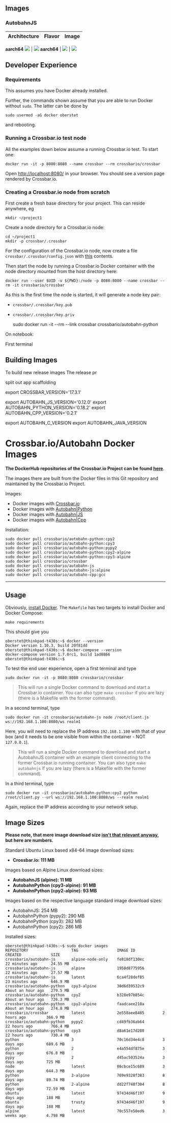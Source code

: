 ## Images

### AutobahnJS

Architecture | Flavor | Image
---|---|---
**aarch64**
[![](https://images.microbadger.com/badges/version/crossbario/autobahn-js-aarch64:full.svg)](https://github.com/crossbario/crossbar-docker/blob/master/autobahn-js/aarch64/Dockerfile.full) |
[![](https://images.microbadger.com/badges/image/crossbario/autobahn-js-aarch64:full.svg)](https://hub.docker.com/r/crossbario/autobahn-js-aarch64/)
**aarch64** |
[![](https://images.microbadger.com/badges/version/crossbario/autobahn-js-aarch64:alpine.svg)](https://github.com/crossbario/crossbar-docker/blob/master/autobahn-js/aarch64/Dockerfile.alpine) |
[![](https://images.microbadger.com/badges/image/crossbario/autobahn-js-aarch64:alpine.svg)](https://hub.docker.com/r/crossbario/autobahn-js-aarch64/)


## Developer Experience

### Requirements

This assumes you have Docker already installed.

Further, the commands shown assume that you are able to run Docker without `sudo`. The latter can be done by

```console
sudo usermod -aG docker oberstet
```

and rebooting.


### Running a Crossbar.io test node

All the examples down below assume a running Crossbar.io test. To start one:

```console
docker run -it -p 8080:8080 --name crossbar --rm crossbario/crossbar
```

Open [http://localhost:8080/](http://localhost:8080/) in your browser. You should see a version page rendered by Crossbar.io.


### Creating a Crossbar.io node from scratch

First create a fresh base directory for your project. This can reside anywhere, eg


```console
mkdir ~/project1
```

Create a node directory for a Crossbar.io node:

```console
cd ~/project1
mkdir -p crossbar/.crossbar
```

For the configuration of the Crossbar.io node, now create a file `crossbar/.crossbar/config.json` with [this]() contents.

Then start the node by running a Crossbar.io Docker container with the node directory mounted from the host directory here:

```console
docker run --user $UID -v ${PWD}:/node -p 8080:8080 --name crossbar --rm -it crossbario/crossbar
```

As this is the first time the node is started, it will generate a node key pair:

* `crossbar/.crossbar/key.pub`
* `crossbar/.crossbar/key.priv`







    sudo docker run -it --rm --link crossbar crossbario/autobahn-python



On notebook:

First terminal



## Building Images

To build new release images
The release pr



split out app scaffolding


export CROSSBAR_VERSION='17.3.1'


export AUTOBAHN_JS_VERSION='0.12.0'
export AUTOBAHN_PYTHON_VERSION='0.18.2'
export AUTOBAHN_CPP_VERSION='0.2.1'


export AUTOBAHN_C_VERSION
export AUTOBAHN_JAVA_VERSION





# Crossbar.io/Autobahn Docker Images

**The DockerHub repositories of the Crossbar.io Project can be found [here](https://hub.docker.com/r/crossbario/)**.

 The images there are built from the Docker files in this Git repository and maintained by the Crossbar.io Project.

Images:

* Docker images with [Crossbar.io](https://hub.docker.com/r/crossbario/crossbar/tags/)
* Docker images with [Autobahn|Python](https://hub.docker.com/r/crossbario/autobahn-python/tags/)
* Docker images with [Autobahn|JS](https://hub.docker.com/r/crossbario/autobahn-js/tags/)
* Docker images with [Autobahn|Cpp](https://hub.docker.com/r/crossbario/autobahn-cpp/tags/)

Installation:

```console
sudo docker pull crossbario/autobahn-python:cpy2
sudo docker pull crossbario/autobahn-python:cpy3
sudo docker pull crossbario/autobahn-python:pypy2
sudo docker pull crossbario/autobahn-python:cpy2-alpine
sudo docker pull crossbario/autobahn-python:cpy3-alpine
sudo docker pull crossbario/crossbar
sudo docker pull crossbario/autobahn-js
sudo docker pull crossbario/autobahn-js:alpine
sudo docker pull crossbario/autobahn-cpp:gcc
```

---

## Usage

Obviously, [install Docker](https://docs.docker.com/linux/). The `Makefile` has two targets to install Docker and Docker Compose:

```console
make requirements
```

This should give you

```console
oberstet@thinkpad-t430s:~$ docker --version
Docker version 1.10.3, build 20f81dd
oberstet@thinkpad-t430s:~$ docker-compose --version
docker-compose version 1.7.0rc1, build 1ad8866
oberstet@thinkpad-t430s:~$
```

To test the end user experience, open a first terminal and type

```console
sudo docker run -it -p 8080:8080 crossbario/crossbar
```

> This will run a single Docker command to download and start a Crossbar.io container. You can also type `make crossbar` if you are lazy (there is a Makefile with the former command).

In a second terminal, type

```console
sudo docker run -it crossbario/autobahn-js node /root/client.js ws://192.168.1.100:8080/ws realm1
```

Here, you will need to replace the IP address `192.168.1.100` with that of your box (and it needs to be one visible from within the container - NOT `127.0.0.1`).

> This will run a single Docker command to download and start a AutobahnJS container with an example client connecting to the former Crossbar.io running container. You can also type `make autobahnjs` if you are lazy (there is a Makefile with the former command).

In a third terminal, type

```console
sudo docker run -it crossbario/autobahn-python:cpy2 python /root/client.py --url ws://192.168.1.100:8080/ws --realm realm1
```

Again, replace the IP address according to your network setup.

## Image Sizes

**Please note, that mere image download size [isn't that relevant anyway](https://insights.ubuntu.com/2016/02/10/docker-alpine-ubuntu-and-you/), but here are numbers.**

Standard Ubuntu Linux based x84-64 image download sizes:

* **Crossbar.io: 111 MB**

Images based on Alpine Linux download sizes:

* **AutobahnJS (alpine): 11 MB**
* **AutobahnPython (cpy3-alpine): 91 MB**
* **AutobahnPython (cpy2-alpine): 93 MB**

Images based on  the respective language standard image download sizes:

* AutobahnJS: 254 MB
* AutobahnPython (pypy2): 290 MB
* AutobahnPython (cpy3): 282 MB
* AutobahnPython (cpy2): 286 MB

Installed sizes:

```console
oberstet@thinkpad-t430s:~$ sudo docker images
REPOSITORY                   TAG                 IMAGE ID            CREATED             SIZE
crossbario/autobahn-js       alpine-node-only    fe818df130ec        22 minutes ago      24.55 MB
crossbario/autobahn-js       alpine              1958d8775956        22 minutes ago      27.57 MB
crossbario/autobahn-js       latest              6ca4f28def85        23 minutes ago      646.9 MB
crossbario/autobahn-python   cpy3-alpine         30d6d39532c9        About an hour ago   279.5 MB
crossbario/autobahn-python   cpy2                b328e97b854c        About an hour ago   726.3 MB
crossbario/autobahn-python   cpy2-alpine         faadcaee210a        About an hour ago   274.8 MB
crossbario/crossbar          latest              2e558aee8405        2 hours ago         366.9 MB
crossbario/autobahn-python   pypy2               cd49fb36ab64        22 hours ago        766.4 MB
crossbario/autobahn-python   cpy3                d8a61e17d280        22 hours ago        730.4 MB
python                       3                   70c16d34e4c8        3 days ago          689.6 MB
python                       2                   e4a554df875e        3 days ago          676.8 MB
pypy                         2                   d45ac503524a        3 days ago          725 MB
node                         latest              86cbce15c689        3 days ago          644.3 MB
python                       3-alpine            769e9328f383        8 days ago          89.74 MB
python                       2-alpine            dd22f748f304        8 days ago          72.59 MB
ubuntu                       latest              97434d46f197        9 days ago          188 MB
ubuntu                       trusty              97434d46f197        9 days ago          188 MB
alpine                       latest              70c557e50ed6        3 weeks ago         4.798 MB
```
